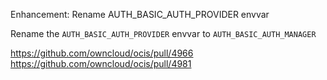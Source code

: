 Enhancement: Rename AUTH_BASIC_AUTH_PROVIDER envvar

Rename the `AUTH_BASIC_AUTH_PROVIDER` envvar to `AUTH_BASIC_AUTH_MANAGER`

https://github.com/owncloud/ocis/pull/4966
https://github.com/owncloud/ocis/pull/4981